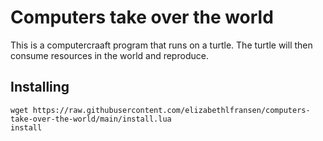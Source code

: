 # Computers take over the world
This is a computercraaft program that runs on a turtle. The turtle will then consume resources in the world and reproduce.

## Installing
```
wget https://raw.githubusercontent.com/elizabethlfransen/computers-take-over-the-world/main/install.lua
install
```